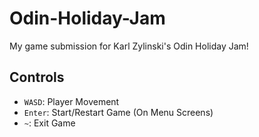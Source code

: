 # Odin-Holiday-Jam
My game submission for Karl Zylinski's Odin Holiday Jam!

## Controls
- `WASD`: Player Movement
- `Enter`: Start/Restart Game (On Menu Screens)
- `~`: Exit Game
